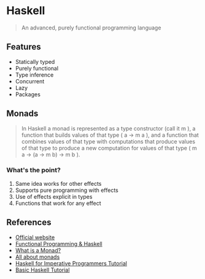 # Haskell

> An advanced, purely functional programming language

## Features

- Statically typed
- Purely functional
- Type inference
- Concurrent
- Lazy
- Packages

## Monads

> In Haskell a monad is represented as a type constructor (call it m ), a function that builds values of that type ( a -> m a ), and a function that combines values of that type with computations that produce values of that type to produce a new computation for values of that type ( m a -> (a -> m b) -> m b ).

### What's the point?

1. Same idea works for other effects
2. Supports pure programming with effects
3. Use of effects explicit in types
4. Functions that work for any effect

## References

- [Official website](https://www.haskell.org/)
- [Functional Programming & Haskell](https://www.youtube.com/watch?v=LnX3B9oaKzw)
- [What is a Monad?](https://youtu.be/t1e8gqXLbsU)
- [All about monads](https://wiki.haskell.org/All_About_Monads)
- [Haskell for Imperative Programmers Tutorial](https://www.youtube.com/watch?v=Vgu82wiiZ90&list=PLe7Ei6viL6jGp1Rfu0dil1JH1SHk9bgDV)
- [Basic Haskell Tutorial](https://www.youtube.com/watch?v=02_H3LjqMr8)
